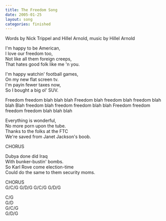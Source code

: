 ```yaml
---
title: The Freedom Song
date: 2005-01-25
layout: song
categories: finished
---
```

<div class="notes">Words by Nick Trippel and Hillel Arnold, music by Hillel Arnold</div>

I'm happy to be American,  
I love our freedom too,  
Not like all them foreign creeps,  
That hates good folk like me 'n you.

I'm happy watchin' football games,  
On my new flat screen tv.  
I'm payin fewer taxes now,  
So I bought a big ol' SUV.

<div class="chorus">Freedom freedom blah blah blah  
Freedom blah freedom blah freedom blah blah  
Blah freedom blah freedom freedom blah blah  
Freedom freedom freedom freedom blah blah blah</div>

Everything is wonderful,  
No more porn upon the tube.  
Thanks to the folks at the FTC  
We're saved from Janet Jackson's boob.  

<div class="chorus">CHORUS</div>

Dubya done did Iraq  
With bunker-bustin' bombs.  
So Karl Rove come election-time  
Could do the same to them security moms.  

<div class="chords">CHORUS</div>

<div class="chords">
G/C/G  
G/D/G  
G/C/G  
G/D/G  

C/G  
G/D  
G/C/G   
G/D/G</div>
